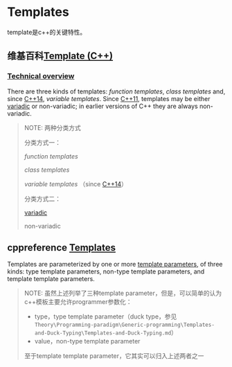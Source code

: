 # Templates

template是c++的关键特性。

## 维基百科[Template (C++)](https://en.wikipedia.org/wiki/Template_(C%2B%2B))

### [Technical overview](https://en.wikipedia.org/wiki/Template_(C%2B%2B)#Technical_overview)

There are three kinds of templates: *function templates*, *class templates* and, since [C++14](https://en.wikipedia.org/wiki/C%2B%2B14), *variable templates*. Since [C++11](https://en.wikipedia.org/wiki/C%2B%2B11), templates may be either [variadic](https://en.wikipedia.org/wiki/Variadic_template) or non-variadic; in earlier versions of C++ they are always non-variadic.

> NOTE: 两种分类方式
>
> 分类方式一：
>
> *function templates*
>
> *class templates* 
>
> *variable templates* （since [C++14](https://en.wikipedia.org/wiki/C%2B%2B14)）
>
> 分类方式二：
>
> [variadic](https://en.wikipedia.org/wiki/Variadic_template)
>
> non-variadic
>
> 

## cppreference [Templates](https://en.cppreference.com/w/cpp/language/templates)

Templates are parameterized by one or more [template parameters](https://en.cppreference.com/w/cpp/language/template_parameters), of three kinds: type template parameters, non-type template parameters, and template template parameters.

> NOTE: 虽然上述列举了三种template parameter，但是，可以简单的认为c++模板主要允许programmer参数化：
>
> - type，type template parameter（duck type，参见`Theory\Programming-paradigm\Generic-programming\Templates-and-Duck-Typing\Templates-and-Duck-Typing.md`）
> - value，non-type template parameter
>
> 至于template template parameter，它其实可以归入上述两者之一



